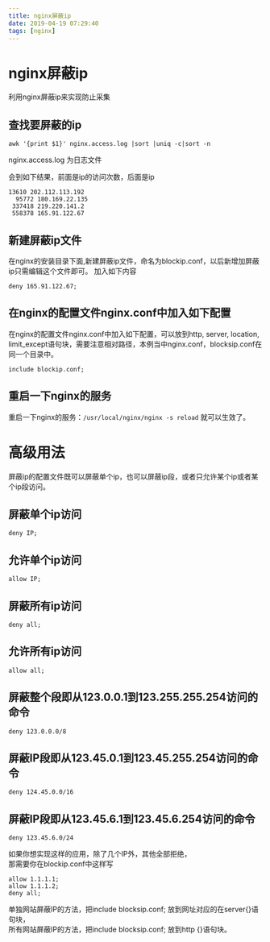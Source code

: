 ```yaml
---
title: nginx屏蔽ip
date: 2019-04-19 07:29:40
tags: [nginx]
---
```


# nginx屏蔽ip

利用nginx屏蔽ip来实现防止采集

## 查找要屏蔽的ip

```
awk '{print $1}' nginx.access.log |sort |uniq -c|sort -n
```

nginx.access.log 为日志文件

会到如下结果，前面是ip的访问次数，后面是ip

```
13610 202.112.113.192
  95772 180.169.22.135
 337418 219.220.141.2
 558378 165.91.122.67
```

<!--more-->

## 新建屏蔽ip文件

在nginx的安装目录下面,新建屏蔽ip文件，命名为blockip.conf，以后新增加屏蔽ip只需编辑这个文件即可。 加入如下内容

```
deny 165.91.122.67; 
```

## 在nginx的配置文件nginx.conf中加入如下配置

在nginx的配置文件nginx.conf中加入如下配置，可以放到http, server, location,   limit_except语句块，需要注意相对路径，本例当中nginx.conf，blocksip.conf在同一个目录中。

```
include blockip.conf; 
```

## 重启一下nginx的服务

重启一下nginx的服务：`/usr/local/nginx/nginx -s reload` 就可以生效了。

# 高级用法

屏蔽ip的配置文件既可以屏蔽单个ip，也可以屏蔽ip段，或者只允许某个ip或者某个ip段访问。

## 屏蔽单个ip访问

```
deny IP; 
```

## 允许单个ip访问

```
allow IP; 
```

## 屏蔽所有ip访问

```
deny all;
```

## 允许所有ip访问

```
allow all;
```

## 屏蔽整个段即从123.0.0.1到123.255.255.254访问的命令

```
deny 123.0.0.0/8
```

## 屏蔽IP段即从123.45.0.1到123.45.255.254访问的命令

```
deny 124.45.0.0/16
```

## 屏蔽IP段即从123.45.6.1到123.45.6.254访问的命令

```
deny 123.45.6.0/24
```

如果你想实现这样的应用，除了几个IP外，其他全部拒绝，  
那需要你在blockip.conf中这样写

```
allow 1.1.1.1; 
allow 1.1.1.2;
deny all; 
```

单独网站屏蔽IP的方法，把include blocksip.conf; 放到网址对应的在server{}语句块，  
所有网站屏蔽IP的方法，把include blocksip.conf; 放到http {}语句块。

